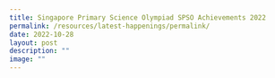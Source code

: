 ```yaml
---
title: Singapore Primary Science Olympiad SPSO Achievements 2022
permalink: /resources/latest-happenings/permalink/
date: 2022-10-28
layout: post
description: ""
image: ""
---
```

